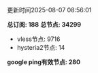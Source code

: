 更新时间2025-08-07 08:56:01

**总订阅: 188**
**总节点: 34299**
- vless节点: 9716
- hysteria2节点: 14

**google ping有效节点: 280**
